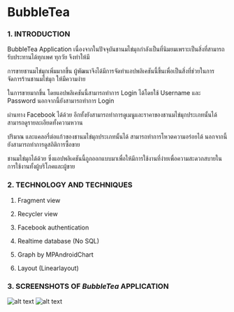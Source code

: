 # BubbleTea
### 1. INTRODUCTION

   BubbleTea Application เนื่องจากในปัจจุบันชานมไข่มุกกำลังเป็นที่นิมยมเพราะเป็นสิ่งที่สามารถรับประทานได้ทุกเพศ ทุกวัย จึงทำให้มี
   
   การขายชานมไข่มุกเพิ่มมากขึ้น ผู้พัฒนาจึงได้มีการจัดทำแอปพลิเคชันนี้ขึ้นเพื่อเป็นสิ่งที่ช่วยในการจัดการร้านชานมไข่มุก ให้มีความง่าย
   
   ในการขายมากขึ้น โดยแอปพลิเคชันนี้สามารถทำการ Login ได้โดยใช้ Username และ Password นอกจากนี้ยังสามารถทำการ Login 
   
   ผ่านทาง Facebook ได้ด้วย อีกทั้งยังสามารถทำการดูเมนูและราคาของชานมไข่มุกประเภทนั้นได้ สามารถดูรายละเอียดทั้งความหวาน 
   
   ปริมาณ และแคลอรี่ต่อแก้วของชานมไข่มุกประเภทนั้นได้ สามารถทำการโหวตความอร่อยได้ นอกจากนี้ยังสามารถทำการดูสถิติการซื้อขาย
   
   ชานมไข่มุกได้ด้วย ซึ่งแอปพลิเคชันนี้ถูกออกแบบมาเพื่อให้มีการใช้งานที่ง่ายเพื่อความสะดวกสบายในการใช้งานทั้งผู้บริโภคและผู้ขาย



### 2. TECHNOLOGY AND TECHNIQUES

   1. Fragment view
   
   2. Recycler view
   
   3. Facebook authentication
   
   4. Realtime database (No SQL)
   
   5. Graph by MPAndroidChart
   
   6. Layout (Linearlayout)
   
   
### 3. SCREENSHOTS OF _BubbleTea_ APPLICATION

![alt text](https://www.picz.in.th/image/QxlTlV.png)
![alt text](https://uppic.cc/v/6fib)
